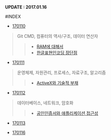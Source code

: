 ﻿**UPDATE : 2017.01.16**



#INDEX

- [170110](https://github.com/yseok/day_study/blob/master/summarize/1%EC%A3%BC%EC%B0%A8/170110.md)
>Git CMD, 컴퓨터의 역사/구조, 데이터 연산자
>> - [RAM에 대해서](https://github.com/yseok/day_study/blob/master/work/170110/RAM%EC%97%90_%EB%8C%80%ED%95%B4%EC%84%9C.md)
>> - [한글표현인코딩 장단점](https://github.com/yseok/day_study/blob/master/work/170110/%ED%95%9C%EA%B8%80%ED%91%9C%ED%98%84%EC%9D%B8%EC%BD%94%EB%94%A9_%EC%9E%A5%EB%8B%A8%EC%A0%90.md)

- [170111](https://github.com/yseok/day_study/blob/master/summarize/1%EC%A3%BC%EC%B0%A8/170111.md)
>운영체제, 자원관리, 프로세스, 자료구조, 알고리즘
>> - [ActiveX와 기술적 부채](https://github.com/yseok/day_study/blob/master/work/170111/ActiveX%EC%99%80_%EA%B8%B0%EC%A4%84%EC%A0%81_%EB%B6%80%EC%B1%84.md)

- [170112](https://github.com/yseok/day_study/blob/master/summarize/1%EC%A3%BC%EC%B0%A8/170112.md)
>데이터베이스, 네트워크, 암호화
>> - [공인인증서와 애플리케이션 접근성](https://github.com/yseok/day_study/blob/master/work/170112/%EA%B3%B5%EC%9D%B8%EC%9D%B8%EC%A6%9D%EC%84%9C%EC%99%80_%EC%95%A0%ED%94%8C%EB%A6%AC%EC%BC%80%EC%9D%B4%EC%85%98_%EC%A0%91%EA%B7%BC%EC%84%B1.md)

- [170113](https://github.com/yseok/day_study/blob/master/summarize/1%EC%A3%BC%EC%B0%A8/170113.md)

- [170116](https://github.com/yseok/day_study/blob/master/summarize/2%EC%A3%BC%EC%B0%A8/170116/170116.md)